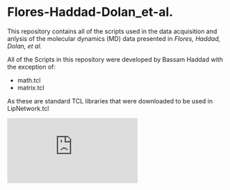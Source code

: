 # Flores-Haddad-Dolan_et-al.

This repository contains all of the scripts used in the data acquisition and anlysis of the molecular dynamics (MD) data presented in *Flores, Haddad, Dolan, et al.*

All of the Scripts in this repository were developed by Bassam Haddad with the exception of:
  
  - math.tcl
  - matrix.tcl
  
As these are standard TCL libraries that were downloaded to be used in LipNetwork.tcl

![General Workflow for processing RMSD/RMSF, and lipid transition analysis.](https://github.com/reichow-lab/Flores-Haddad-Dolan_et-al/blob/master/MD_Analysis_Workflow.pdf)
